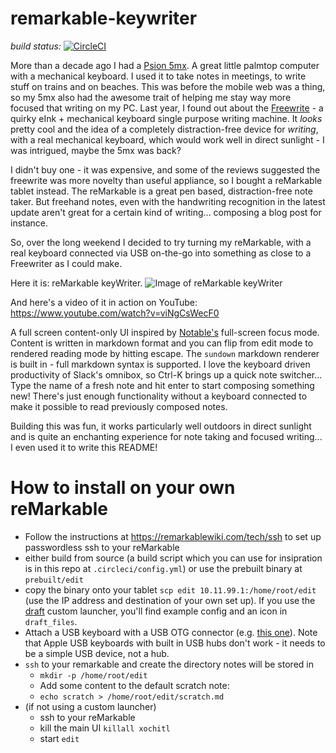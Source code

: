 # remarkable-keywriter

*build status:* [![CircleCI](https://circleci.com/gh/dps/remarkable-keywriter.svg?style=svg)](https://circleci.com/gh/dps/remarkable-keywriter)

More than a decade ago I had a [Psion 5mx](https://en.wikipedia.org/wiki/Psion_Series_5). A great little palmtop computer with a mechanical keyboard. I used it to take notes in meetings, to write stuff on trains and on beaches. This was before the mobile web was a thing, so my 5mx also had the awesome trait of helping me stay way more focused that writing on my PC. Last year, I found out about the [Freewrite](https://getfreewrite.com/) - a quirky eInk + mechanical keyboard single purpose writing machine. It *looks* pretty cool and the idea of a completely distraction-free device for _writing_, with a real mechanical keyboard, which would work well in direct sunlight - I was intrigued, maybe the 5mx was back?

I didn't buy one - it was expensive, and some of the reviews suggested the freewrite was more novelty than useful appliance, so I bought a reMarkable tablet instead. The reMarkable is a great pen based, distraction-free note taker. But freehand notes, even with the handwriting recognition in the latest update aren't great for a certain kind of writing... composing a blog post for instance.

So, over the long weekend I decided to try turning my reMarkable, with a real keyboard connected via USB on-the-go into something as close to a Freewriter as I could make.

Here it is: reMarkable keyWriter.
![Image of reMarkable keyWriter](https://blog.singleton.io/static/imgs-remarkable-keywriter/keywriter.jpg)

And here's a video of it in action on YouTube:
https://www.youtube.com/watch?v=viNgCsWecF0

A full screen content-only UI inspired by [Notable's](https://github.com/notable/notable) full-screen focus mode. Content is written in markdown format and you can flip from edit mode to rendered reading mode by hitting escape. The `sundown` markdown renderer is built in - full markdown syntax is supported. I love the keyboard driven productivity of Slack's omnibox, so Ctrl-K brings up a quick note switcher... Type the name of a fresh note and hit enter to start composing something new! There's just enough functionality without a keyboard connected to make it possible to read previously composed notes.

Building this was fun, it works particularly well outdoors in direct sunlight and is quite an enchanting experience for note taking and focused writing... I even used it to write this README!

# How to install on your own reMarkable

* Follow the instructions at https://remarkablewiki.com/tech/ssh to set up passwordless ssh to your reMarkable
* either build from source (a build script which you can use for insipration is in this repo at `.circleci/config.yml`) or use the prebuilt binary at `prebuilt/edit`
* copy the binary onto your tablet `scp edit 10.11.99.1:/home/root/edit` (use the IP address and destination of your own set up). If you use the [draft](https://github.com/dixonary/draft-reMarkable) custom launcher, you'll find example config and an icon in `draft_files`.
* Attach a USB keyboard with a USB OTG connector (e.g. [this one](https://www.amazon.com/dp/B015GZOHKW/ref=cm_sw_r_cp_tai_vzK-CbQ1FWJ3Z)). Note that Apple USB keyboards with built in USB hubs don't work - it needs to be a simple USB device, not a hub.
* `ssh` to your remarkable and create the directory notes will be stored in
  * `mkdir -p /home/root/edit`
  * Add some content to the default scratch note:
  * `echo scratch > /home/root/edit/scratch.md`
* (if not using a custom launcher)
    * ssh to your reMarkable
    * kill the main UI `killall xochitl`
    * start `edit`
